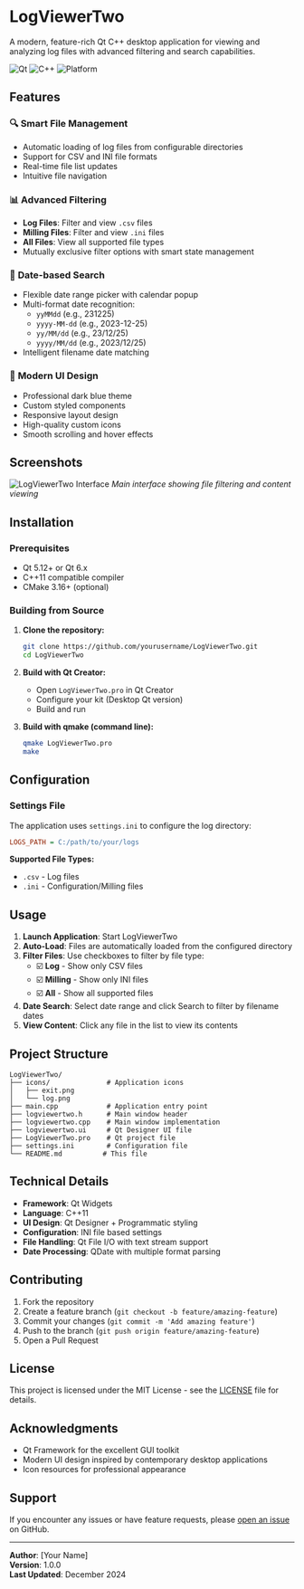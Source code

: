 # LogViewerTwo

A modern, feature-rich Qt C++ desktop application for viewing and analyzing log files with advanced filtering and search capabilities.

![Qt](https://img.shields.io/badge/Qt-5%2F6-green.svg)
![C++](https://img.shields.io/badge/C%2B%2B-11-blue.svg)
![Platform](https://img.shields.io/badge/Platform-Windows%20%7C%20Linux%20%7C%20macOS-lightgrey.svg)

## Features

### 🔍 **Smart File Management**
- Automatic loading of log files from configurable directories
- Support for CSV and INI file formats
- Real-time file list updates
- Intuitive file navigation

### 📊 **Advanced Filtering**
- **Log Files**: Filter and view `.csv` files
- **Milling Files**: Filter and view `.ini` files  
- **All Files**: View all supported file types
- Mutually exclusive filter options with smart state management

### 📅 **Date-based Search**
- Flexible date range picker with calendar popup
- Multi-format date recognition:
  - `yyMMdd` (e.g., 231225)
  - `yyyy-MM-dd` (e.g., 2023-12-25)
  - `yy/MM/dd` (e.g., 23/12/25)
  - `yyyy/MM/dd` (e.g., 2023/12/25)
- Intelligent filename date matching

### 🎨 **Modern UI Design**
- Professional dark blue theme
- Custom styled components
- Responsive layout design
- High-quality custom icons
- Smooth scrolling and hover effects

## Screenshots

![LogViewerTwo Interface](screenshot.png)
*Main interface showing file filtering and content viewing*

## Installation

### Prerequisites
- Qt 5.12+ or Qt 6.x
- C++11 compatible compiler
- CMake 3.16+ (optional)

### Building from Source

1. **Clone the repository:**
   ```bash
   git clone https://github.com/yourusername/LogViewerTwo.git
   cd LogViewerTwo
   ```

2. **Build with Qt Creator:**
   - Open `LogViewerTwo.pro` in Qt Creator
   - Configure your kit (Desktop Qt version)
   - Build and run

3. **Build with qmake (command line):**
   ```bash
   qmake LogViewerTwo.pro
   make
   ```

## Configuration

### Settings File
The application uses `settings.ini` to configure the log directory:

```ini
LOGS_PATH = C:/path/to/your/logs
```

**Supported File Types:**
- `.csv` - Log files
- `.ini` - Configuration/Milling files

## Usage

1. **Launch Application**: Start LogViewerTwo
2. **Auto-Load**: Files are automatically loaded from the configured directory
3. **Filter Files**: Use checkboxes to filter by file type:
   - ☑️ **Log** - Show only CSV files
   - ☑️ **Milling** - Show only INI files  
   - ☑️ **All** - Show all supported files
4. **Date Search**: Select date range and click Search to filter by filename dates
5. **View Content**: Click any file in the list to view its contents

## Project Structure

```
LogViewerTwo/
├── icons/              # Application icons
│   ├── exit.png
│   └── log.png
├── main.cpp            # Application entry point
├── logviewertwo.h      # Main window header
├── logviewertwo.cpp    # Main window implementation
├── logviewertwo.ui     # Qt Designer UI file
├── LogViewerTwo.pro    # Qt project file
├── settings.ini        # Configuration file
└── README.md          # This file
```

## Technical Details

- **Framework**: Qt Widgets
- **Language**: C++11
- **UI Design**: Qt Designer + Programmatic styling
- **Configuration**: INI file based settings
- **File Handling**: Qt File I/O with text stream support
- **Date Processing**: QDate with multiple format parsing

## Contributing

1. Fork the repository
2. Create a feature branch (`git checkout -b feature/amazing-feature`)
3. Commit your changes (`git commit -m 'Add amazing feature'`)
4. Push to the branch (`git push origin feature/amazing-feature`)
5. Open a Pull Request

## License

This project is licensed under the MIT License - see the [LICENSE](LICENSE) file for details.

## Acknowledgments

- Qt Framework for the excellent GUI toolkit
- Modern UI design inspired by contemporary desktop applications
- Icon resources for professional appearance

## Support

If you encounter any issues or have feature requests, please [open an issue](https://github.com/yourusername/LogViewerTwo/issues) on GitHub.

---

**Author**: [Your Name]  
**Version**: 1.0.0  
**Last Updated**: December 2024 